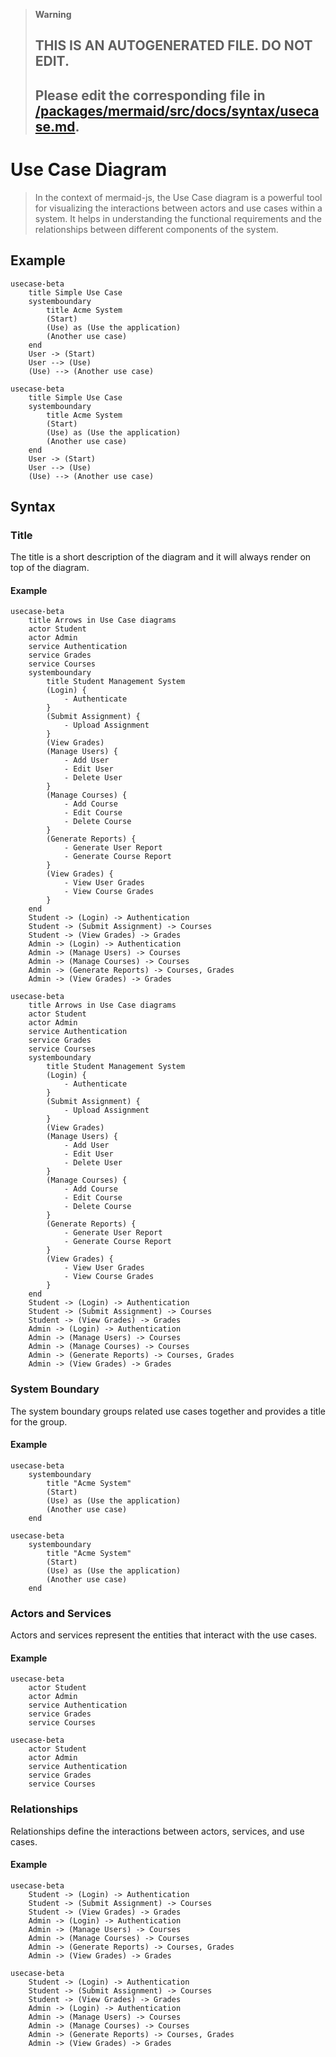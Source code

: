 > **Warning**
>
> ## THIS IS AN AUTOGENERATED FILE. DO NOT EDIT.
>
> ## Please edit the corresponding file in [/packages/mermaid/src/docs/syntax/usecase.md](../../packages/mermaid/src/docs/syntax/usecase.md).

# Use Case Diagram

> In the context of mermaid-js, the Use Case diagram is a powerful tool for visualizing the interactions between actors and use cases within a system. It helps in understanding the functional requirements and the relationships between different components of the system.

## Example

```mermaid-example
usecase-beta
    title Simple Use Case
    systemboundary
        title Acme System
        (Start)
        (Use) as (Use the application)
        (Another use case)
    end
    User -> (Start)
    User --> (Use)
    (Use) --> (Another use case)
```

```mermaid
usecase-beta
    title Simple Use Case
    systemboundary
        title Acme System
        (Start)
        (Use) as (Use the application)
        (Another use case)
    end
    User -> (Start)
    User --> (Use)
    (Use) --> (Another use case)
```

## Syntax

### Title

The title is a short description of the diagram and it will always render on top of the diagram.

#### Example

```mermaid-example
usecase-beta
    title Arrows in Use Case diagrams
    actor Student
    actor Admin
    service Authentication
    service Grades
    service Courses
    systemboundary
        title Student Management System
        (Login) {
            - Authenticate
        }
        (Submit Assignment) {
            - Upload Assignment
        }
        (View Grades)
        (Manage Users) {
            - Add User
            - Edit User
            - Delete User
        }
        (Manage Courses) {
            - Add Course
            - Edit Course
            - Delete Course
        }
        (Generate Reports) {
            - Generate User Report
            - Generate Course Report
        }
        (View Grades) {
            - View User Grades
            - View Course Grades
        }
    end
    Student -> (Login) -> Authentication
    Student -> (Submit Assignment) -> Courses
    Student -> (View Grades) -> Grades
    Admin -> (Login) -> Authentication
    Admin -> (Manage Users) -> Courses
    Admin -> (Manage Courses) -> Courses
    Admin -> (Generate Reports) -> Courses, Grades
    Admin -> (View Grades) -> Grades
```

```mermaid
usecase-beta
    title Arrows in Use Case diagrams
    actor Student
    actor Admin
    service Authentication
    service Grades
    service Courses
    systemboundary
        title Student Management System
        (Login) {
            - Authenticate
        }
        (Submit Assignment) {
            - Upload Assignment
        }
        (View Grades)
        (Manage Users) {
            - Add User
            - Edit User
            - Delete User
        }
        (Manage Courses) {
            - Add Course
            - Edit Course
            - Delete Course
        }
        (Generate Reports) {
            - Generate User Report
            - Generate Course Report
        }
        (View Grades) {
            - View User Grades
            - View Course Grades
        }
    end
    Student -> (Login) -> Authentication
    Student -> (Submit Assignment) -> Courses
    Student -> (View Grades) -> Grades
    Admin -> (Login) -> Authentication
    Admin -> (Manage Users) -> Courses
    Admin -> (Manage Courses) -> Courses
    Admin -> (Generate Reports) -> Courses, Grades
    Admin -> (View Grades) -> Grades
```

### System Boundary

The system boundary groups related use cases together and provides a title for the group.

#### Example

```mermaid-example
usecase-beta
    systemboundary
        title "Acme System"
        (Start)
        (Use) as (Use the application)
        (Another use case)
    end
```

```mermaid
usecase-beta
    systemboundary
        title "Acme System"
        (Start)
        (Use) as (Use the application)
        (Another use case)
    end
```

### Actors and Services

Actors and services represent the entities that interact with the use cases.

#### Example

```mermaid-example
usecase-beta
    actor Student
    actor Admin
    service Authentication
    service Grades
    service Courses
```

```mermaid
usecase-beta
    actor Student
    actor Admin
    service Authentication
    service Grades
    service Courses
```

### Relationships

Relationships define the interactions between actors, services, and use cases.

#### Example

```mermaid-example
usecase-beta
    Student -> (Login) -> Authentication
    Student -> (Submit Assignment) -> Courses
    Student -> (View Grades) -> Grades
    Admin -> (Login) -> Authentication
    Admin -> (Manage Users) -> Courses
    Admin -> (Manage Courses) -> Courses
    Admin -> (Generate Reports) -> Courses, Grades
    Admin -> (View Grades) -> Grades
```

```mermaid
usecase-beta
    Student -> (Login) -> Authentication
    Student -> (Submit Assignment) -> Courses
    Student -> (View Grades) -> Grades
    Admin -> (Login) -> Authentication
    Admin -> (Manage Users) -> Courses
    Admin -> (Manage Courses) -> Courses
    Admin -> (Generate Reports) -> Courses, Grades
    Admin -> (View Grades) -> Grades
```
